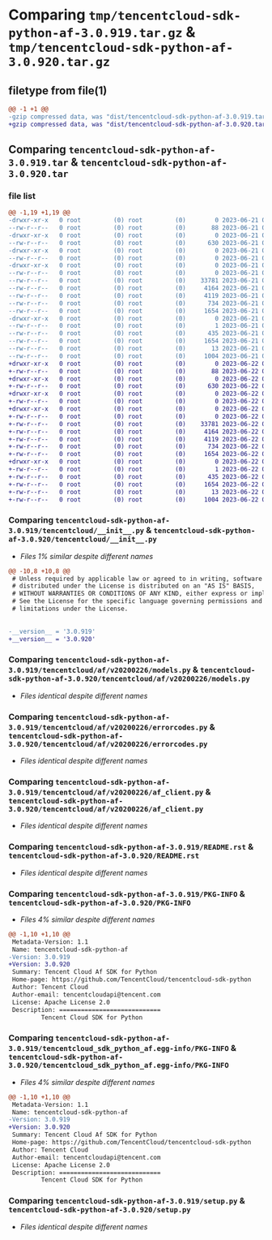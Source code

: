 # Comparing `tmp/tencentcloud-sdk-python-af-3.0.919.tar.gz` & `tmp/tencentcloud-sdk-python-af-3.0.920.tar.gz`

## filetype from file(1)

```diff
@@ -1 +1 @@
-gzip compressed data, was "dist/tencentcloud-sdk-python-af-3.0.919.tar", last modified: Wed Jun 21 00:16:17 2023, max compression
+gzip compressed data, was "dist/tencentcloud-sdk-python-af-3.0.920.tar", last modified: Thu Jun 22 00:15:21 2023, max compression
```

## Comparing `tencentcloud-sdk-python-af-3.0.919.tar` & `tencentcloud-sdk-python-af-3.0.920.tar`

### file list

```diff
@@ -1,19 +1,19 @@
-drwxr-xr-x   0 root         (0) root         (0)        0 2023-06-21 00:16:17.000000 tencentcloud-sdk-python-af-3.0.919/
--rw-r--r--   0 root         (0) root         (0)       88 2023-06-21 00:16:17.000000 tencentcloud-sdk-python-af-3.0.919/setup.cfg
-drwxr-xr-x   0 root         (0) root         (0)        0 2023-06-21 00:16:17.000000 tencentcloud-sdk-python-af-3.0.919/tencentcloud/
--rw-r--r--   0 root         (0) root         (0)      630 2023-06-21 00:16:17.000000 tencentcloud-sdk-python-af-3.0.919/tencentcloud/__init__.py
-drwxr-xr-x   0 root         (0) root         (0)        0 2023-06-21 00:16:17.000000 tencentcloud-sdk-python-af-3.0.919/tencentcloud/af/
--rw-r--r--   0 root         (0) root         (0)        0 2023-06-21 00:16:17.000000 tencentcloud-sdk-python-af-3.0.919/tencentcloud/af/__init__.py
-drwxr-xr-x   0 root         (0) root         (0)        0 2023-06-21 00:16:17.000000 tencentcloud-sdk-python-af-3.0.919/tencentcloud/af/v20200226/
--rw-r--r--   0 root         (0) root         (0)        0 2023-06-21 00:16:17.000000 tencentcloud-sdk-python-af-3.0.919/tencentcloud/af/v20200226/__init__.py
--rw-r--r--   0 root         (0) root         (0)    33781 2023-06-21 00:16:17.000000 tencentcloud-sdk-python-af-3.0.919/tencentcloud/af/v20200226/models.py
--rw-r--r--   0 root         (0) root         (0)     4164 2023-06-21 00:16:17.000000 tencentcloud-sdk-python-af-3.0.919/tencentcloud/af/v20200226/errorcodes.py
--rw-r--r--   0 root         (0) root         (0)     4119 2023-06-21 00:16:17.000000 tencentcloud-sdk-python-af-3.0.919/tencentcloud/af/v20200226/af_client.py
--rw-r--r--   0 root         (0) root         (0)      734 2023-06-21 00:16:17.000000 tencentcloud-sdk-python-af-3.0.919/README.rst
--rw-r--r--   0 root         (0) root         (0)     1654 2023-06-21 00:16:17.000000 tencentcloud-sdk-python-af-3.0.919/PKG-INFO
-drwxr-xr-x   0 root         (0) root         (0)        0 2023-06-21 00:16:17.000000 tencentcloud-sdk-python-af-3.0.919/tencentcloud_sdk_python_af.egg-info/
--rw-r--r--   0 root         (0) root         (0)        1 2023-06-21 00:16:17.000000 tencentcloud-sdk-python-af-3.0.919/tencentcloud_sdk_python_af.egg-info/dependency_links.txt
--rw-r--r--   0 root         (0) root         (0)      435 2023-06-21 00:16:17.000000 tencentcloud-sdk-python-af-3.0.919/tencentcloud_sdk_python_af.egg-info/SOURCES.txt
--rw-r--r--   0 root         (0) root         (0)     1654 2023-06-21 00:16:17.000000 tencentcloud-sdk-python-af-3.0.919/tencentcloud_sdk_python_af.egg-info/PKG-INFO
--rw-r--r--   0 root         (0) root         (0)       13 2023-06-21 00:16:17.000000 tencentcloud-sdk-python-af-3.0.919/tencentcloud_sdk_python_af.egg-info/top_level.txt
--rw-r--r--   0 root         (0) root         (0)     1004 2023-06-21 00:16:17.000000 tencentcloud-sdk-python-af-3.0.919/setup.py
+drwxr-xr-x   0 root         (0) root         (0)        0 2023-06-22 00:15:21.000000 tencentcloud-sdk-python-af-3.0.920/
+-rw-r--r--   0 root         (0) root         (0)       88 2023-06-22 00:15:21.000000 tencentcloud-sdk-python-af-3.0.920/setup.cfg
+drwxr-xr-x   0 root         (0) root         (0)        0 2023-06-22 00:15:21.000000 tencentcloud-sdk-python-af-3.0.920/tencentcloud/
+-rw-r--r--   0 root         (0) root         (0)      630 2023-06-22 00:15:21.000000 tencentcloud-sdk-python-af-3.0.920/tencentcloud/__init__.py
+drwxr-xr-x   0 root         (0) root         (0)        0 2023-06-22 00:15:21.000000 tencentcloud-sdk-python-af-3.0.920/tencentcloud/af/
+-rw-r--r--   0 root         (0) root         (0)        0 2023-06-22 00:15:21.000000 tencentcloud-sdk-python-af-3.0.920/tencentcloud/af/__init__.py
+drwxr-xr-x   0 root         (0) root         (0)        0 2023-06-22 00:15:21.000000 tencentcloud-sdk-python-af-3.0.920/tencentcloud/af/v20200226/
+-rw-r--r--   0 root         (0) root         (0)        0 2023-06-22 00:15:21.000000 tencentcloud-sdk-python-af-3.0.920/tencentcloud/af/v20200226/__init__.py
+-rw-r--r--   0 root         (0) root         (0)    33781 2023-06-22 00:15:21.000000 tencentcloud-sdk-python-af-3.0.920/tencentcloud/af/v20200226/models.py
+-rw-r--r--   0 root         (0) root         (0)     4164 2023-06-22 00:15:21.000000 tencentcloud-sdk-python-af-3.0.920/tencentcloud/af/v20200226/errorcodes.py
+-rw-r--r--   0 root         (0) root         (0)     4119 2023-06-22 00:15:21.000000 tencentcloud-sdk-python-af-3.0.920/tencentcloud/af/v20200226/af_client.py
+-rw-r--r--   0 root         (0) root         (0)      734 2023-06-22 00:15:21.000000 tencentcloud-sdk-python-af-3.0.920/README.rst
+-rw-r--r--   0 root         (0) root         (0)     1654 2023-06-22 00:15:21.000000 tencentcloud-sdk-python-af-3.0.920/PKG-INFO
+drwxr-xr-x   0 root         (0) root         (0)        0 2023-06-22 00:15:21.000000 tencentcloud-sdk-python-af-3.0.920/tencentcloud_sdk_python_af.egg-info/
+-rw-r--r--   0 root         (0) root         (0)        1 2023-06-22 00:15:21.000000 tencentcloud-sdk-python-af-3.0.920/tencentcloud_sdk_python_af.egg-info/dependency_links.txt
+-rw-r--r--   0 root         (0) root         (0)      435 2023-06-22 00:15:21.000000 tencentcloud-sdk-python-af-3.0.920/tencentcloud_sdk_python_af.egg-info/SOURCES.txt
+-rw-r--r--   0 root         (0) root         (0)     1654 2023-06-22 00:15:21.000000 tencentcloud-sdk-python-af-3.0.920/tencentcloud_sdk_python_af.egg-info/PKG-INFO
+-rw-r--r--   0 root         (0) root         (0)       13 2023-06-22 00:15:21.000000 tencentcloud-sdk-python-af-3.0.920/tencentcloud_sdk_python_af.egg-info/top_level.txt
+-rw-r--r--   0 root         (0) root         (0)     1004 2023-06-22 00:15:21.000000 tencentcloud-sdk-python-af-3.0.920/setup.py
```

### Comparing `tencentcloud-sdk-python-af-3.0.919/tencentcloud/__init__.py` & `tencentcloud-sdk-python-af-3.0.920/tencentcloud/__init__.py`

 * *Files 1% similar despite different names*

```diff
@@ -10,8 +10,8 @@
 # Unless required by applicable law or agreed to in writing, software
 # distributed under the License is distributed on an "AS IS" BASIS,
 # WITHOUT WARRANTIES OR CONDITIONS OF ANY KIND, either express or implied.
 # See the License for the specific language governing permissions and
 # limitations under the License.
 
 
-__version__ = '3.0.919'
+__version__ = '3.0.920'
```

### Comparing `tencentcloud-sdk-python-af-3.0.919/tencentcloud/af/v20200226/models.py` & `tencentcloud-sdk-python-af-3.0.920/tencentcloud/af/v20200226/models.py`

 * *Files identical despite different names*

### Comparing `tencentcloud-sdk-python-af-3.0.919/tencentcloud/af/v20200226/errorcodes.py` & `tencentcloud-sdk-python-af-3.0.920/tencentcloud/af/v20200226/errorcodes.py`

 * *Files identical despite different names*

### Comparing `tencentcloud-sdk-python-af-3.0.919/tencentcloud/af/v20200226/af_client.py` & `tencentcloud-sdk-python-af-3.0.920/tencentcloud/af/v20200226/af_client.py`

 * *Files identical despite different names*

### Comparing `tencentcloud-sdk-python-af-3.0.919/README.rst` & `tencentcloud-sdk-python-af-3.0.920/README.rst`

 * *Files identical despite different names*

### Comparing `tencentcloud-sdk-python-af-3.0.919/PKG-INFO` & `tencentcloud-sdk-python-af-3.0.920/PKG-INFO`

 * *Files 4% similar despite different names*

```diff
@@ -1,10 +1,10 @@
 Metadata-Version: 1.1
 Name: tencentcloud-sdk-python-af
-Version: 3.0.919
+Version: 3.0.920
 Summary: Tencent Cloud Af SDK for Python
 Home-page: https://github.com/TencentCloud/tencentcloud-sdk-python
 Author: Tencent Cloud
 Author-email: tencentcloudapi@tencent.com
 License: Apache License 2.0
 Description: ============================
         Tencent Cloud SDK for Python
```

### Comparing `tencentcloud-sdk-python-af-3.0.919/tencentcloud_sdk_python_af.egg-info/PKG-INFO` & `tencentcloud-sdk-python-af-3.0.920/tencentcloud_sdk_python_af.egg-info/PKG-INFO`

 * *Files 4% similar despite different names*

```diff
@@ -1,10 +1,10 @@
 Metadata-Version: 1.1
 Name: tencentcloud-sdk-python-af
-Version: 3.0.919
+Version: 3.0.920
 Summary: Tencent Cloud Af SDK for Python
 Home-page: https://github.com/TencentCloud/tencentcloud-sdk-python
 Author: Tencent Cloud
 Author-email: tencentcloudapi@tencent.com
 License: Apache License 2.0
 Description: ============================
         Tencent Cloud SDK for Python
```

### Comparing `tencentcloud-sdk-python-af-3.0.919/setup.py` & `tencentcloud-sdk-python-af-3.0.920/setup.py`

 * *Files identical despite different names*

